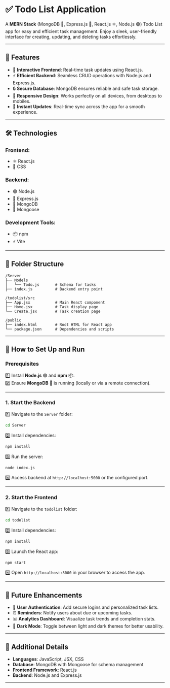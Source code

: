 # ✅ Todo List Application  

A **MERN Stack** (MongoDB 🌿, Express.js 🚀, React.js ⚛️, Node.js 🟢) Todo List app for easy and efficient task management. Enjoy a sleek, user-friendly interface for creating, updating, and deleting tasks effortlessly.  

---

## 🌟 Features  

- 🎨 **Interactive Frontend**: Real-time task updates using React.js.  
- ⚡ **Efficient Backend**: Seamless CRUD operations with Node.js and Express.js.  
- 🔒 **Secure Database**: MongoDB ensures reliable and safe task storage.  
- 📱 **Responsive Design**: Works perfectly on all devices, from desktops to mobiles.  
- 🔄 **Instant Updates**: Real-time sync across the app for a smooth experience.  

---

## 🛠 Technologies  

### **Frontend**:  
- ⚛️ React.js  
- 🎨 CSS  

### **Backend**:  
- 🟢 Node.js  
- 🚀 Express.js  
- 🌿 MongoDB  
- 📘 Mongoose  

### **Development Tools**:  
- 📦 npm  
- ⚡ Vite  

---

## 📂 Folder Structure  

```plaintext
/Server  
├── Models  
│   └── Todo.js       # Schema for tasks  
├── index.js          # Backend entry point  

/todolist/src  
├── App.jsx           # Main React component  
├── Home.jsx          # Task display page  
└── Create.jsx        # Task creation page  

/public  
├── index.html        # Root HTML for React app  
└── package.json      # Dependencies and scripts  
```  

---

## 🚀 How to Set Up and Run  

### Prerequisites  

1️⃣ Install **Node.js** 🟢 and **npm** 📦.  
2️⃣ Ensure **MongoDB** 🌿 is running (locally or via a remote connection).  

---

### 1. Start the Backend  

1️⃣ Navigate to the `Server` folder:  
```bash  
cd Server  
```  

2️⃣ Install dependencies:  
```bash  
npm install  
```  

3️⃣ Run the server:  
```bash  
node index.js  
```  

4️⃣ Access backend at `http://localhost:5000` or the configured port.  

---

### 2. Start the Frontend  

1️⃣ Navigate to the `todolist` folder:  
```bash  
cd todolist  
```  

2️⃣ Install dependencies:  
```bash  
npm install  
```  

3️⃣ Launch the React app:  
```bash  
npm start  
```  

4️⃣ Open `http://localhost:3000` in your browser to access the app.  

---

## 🔮 Future Enhancements  

- 🔐 **User Authentication**: Add secure logins and personalized task lists.  
- ⏰ **Reminders**: Notify users about due or upcoming tasks.  
- 📊 **Analytics Dashboard**: Visualize task trends and completion stats.  
- 🌙 **Dark Mode**: Toggle between light and dark themes for better usability.  

---

## 📖 Additional Details  

- **Languages**: JavaScript, JSX, CSS  
- **Database**: MongoDB with Mongoose for schema management  
- **Frontend Framework**: React.js  
- **Backend**: Node.js and Express.js  

---  
